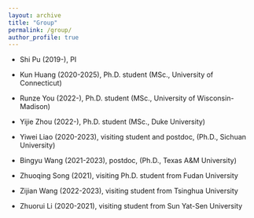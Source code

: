 ```yaml
---
layout: archive
title: "Group"
permalink: /group/
author_profile: true
---
```


* Shi Pu (2019-), PI

* Kun Huang (2020-2025), Ph.D. student (MSc., University of Connecticut)

* Runze You (2022-), Ph.D. student (MSc., University of Wisconsin-Madison)

* Yijie Zhou (2022-), Ph.D. student (MSc., Duke University)

* Yiwei Liao (2020-2023), visiting student and postdoc, (Ph.D., Sichuan University)

* Bingyu Wang (2021-2023), postdoc, (Ph.D., Texas A&M University)

* Zhuoqing Song (2021), visiting Ph.D. student from Fudan University

* Zijian Wang (2022-2023), visiting student from Tsinghua University

* Zhuorui Li (2020-2021), visiting student from Sun Yat-Sen University

